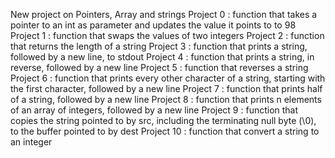 New project on Pointers, Array and strings
Project 0 : function that takes a pointer to an int as parameter and updates the value it points to to 98
Project 1 : function that swaps the values of two integers
Project 2 : function that returns the length of a string
Project 3 : function that prints a string, followed by a new line, to stdout
Project 4 : function that prints a string, in reverse, followed by a new line
Project 5 : function that reverses a string
Project 6 : function that prints every other character of a string, starting with the first character, followed by a new line
Project 7 : function that prints half of a string, followed by a new line
Project 8 : function that prints n elements of an array of integers, followed by a new line
Project 9 : function that copies the string pointed to by src, including the terminating null byte (\0), to the buffer pointed to by dest
Project 10 : function that convert a string to an integer
